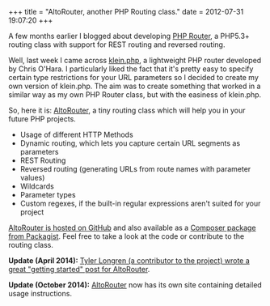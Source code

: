+++
title = "AltoRouter, another PHP Routing class."
date = 2012-07-31 19:07:20
+++

A few months earlier I blogged about developing [PHP Router](@/blog/2011-11-30-php-routing-class-with-rest-routes.md), a PHP5.3+ routing class with support for REST routing and reversed routing. 

Well, last week I came across <a href="https://github.com/chriso/klein.php/">klein.php</a>, a lightweight PHP router developed by Chris O'Hara. I particularly liked the fact that it's pretty easy to specify certain type restrictions for your URL parameters so I decided to create my own version of klein.php. The aim was to create something that worked in a similar way as my own PHP Router class, but with the easiness of klein.php. 

So, here it is: <a href="https://github.com/dannyvankooten/AltoRouter">AltoRouter</a>, a tiny routing class which will help you in your future PHP projects.

<ul>
<li>Usage of different HTTP Methods</li>
<li>Dynamic routing, which lets you capture certain URL segments as parameters</li>
<li>REST Routing</li>
<li>Reversed routing (generating URLs from route names with parameter values)</li>
<li>Wildcards</li>
<li>Parameter types</li>
<li>Custom regexes, if the built-in regular expressions aren't suited for your project</li>
</ul>

<a href="https://github.com/dannyvankooten/AltoRouter">AltoRouter is hosted on GitHub</a> and also available as a <a href="https://packagist.org/packages/altorouter/altorouter">Composer package from Packagist</a>. Feel free to take a look at the code or contribute to the routing class.

<strong>Update (April 2014):</strong> <a href="https://longren.io/basic-routing-in-php-with-altorouter/">Tyler Longren (a contributor to the project) wrote a great "getting started" post for AltoRouter</a>.

**Update (October 2014):** [AltoRouter](https://altorouter.com/) now has its own site containing detailed usage instructions.

